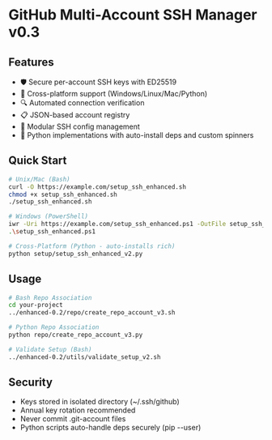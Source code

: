 # GitHub Multi-Account SSH Manager v0.3

## Features
- 🛡️ Secure per-account SSH keys with ED25519
- 🔄 Cross-platform support (Windows/Linux/Mac/Python)
- 🔍 Automated connection verification
- 📋 JSON-based account registry
- 🧩 Modular SSH config management
- 🐍 Python implementations with auto-install deps and custom spinners

## Quick Start
```bash
# Unix/Mac (Bash)
curl -O https://example.com/setup_ssh_enhanced.sh
chmod +x setup_ssh_enhanced.sh
./setup_ssh_enhanced.sh

# Windows (PowerShell)
iwr -Uri https://example.com/setup_ssh_enhanced.ps1 -OutFile setup_ssh_enhanced.ps1
.\setup_ssh_enhanced.ps1

# Cross-Platform (Python - auto-installs rich)
python setup/setup_ssh_enhanced_v2.py
```

## Usage
```bash
# Bash Repo Association
cd your-project
../enhanced-0.2/repo/create_repo_account_v3.sh

# Python Repo Association
python repo/create_repo_account_v3.py

# Validate Setup (Bash)
../enhanced-0.2/utils/validate_setup_v2.sh
```

## Security
- Keys stored in isolated directory (~/.ssh/github)
- Annual key rotation recommended
- Never commit .git-account files
- Python scripts auto-handle deps securely (pip --user)
